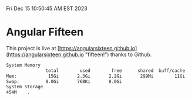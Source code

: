 Fri Dec 15 10:50:45 AM EST 2023

# Angular Fifteen


This project is live at [https://angularsixteen.github.io](https://angularsixteen.github.io "fifteen!") thanks to Github.

```bash
System Memory
               total        used        free      shared  buff/cache   available
Mem:            15Gi       2.3Gi       2.2Gi       299Mi        11Gi        12Gi
Swap:          8.0Gi       768Ki       8.0Gi
System Storage
454M	.
```
